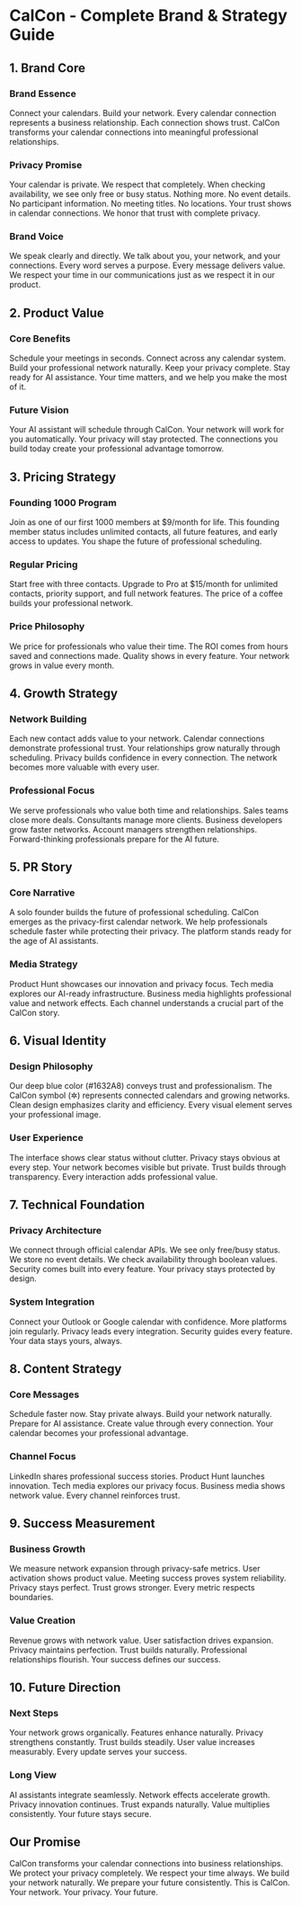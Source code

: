 # CalCon - Complete Brand & Strategy Guide

## 1. Brand Core

### Brand Essence
Connect your calendars. Build your network. Every calendar connection represents a business relationship. Each connection shows trust. CalCon transforms your calendar connections into meaningful professional relationships.

### Privacy Promise
Your calendar is private. We respect that completely. When checking availability, we see only free or busy status. Nothing more. No event details. No participant information. No meeting titles. No locations. Your trust shows in calendar connections. We honor that trust with complete privacy.

### Brand Voice
We speak clearly and directly. We talk about you, your network, and your connections. Every word serves a purpose. Every message delivers value. We respect your time in our communications just as we respect it in our product.

## 2. Product Value

### Core Benefits
Schedule your meetings in seconds. Connect across any calendar system. Build your professional network naturally. Keep your privacy complete. Stay ready for AI assistance. Your time matters, and we help you make the most of it.

### Future Vision
Your AI assistant will schedule through CalCon. Your network will work for you automatically. Your privacy will stay protected. The connections you build today create your professional advantage tomorrow.

## 3. Pricing Strategy

### Founding 1000 Program
Join as one of our first 1000 members at $9/month for life. This founding member status includes unlimited contacts, all future features, and early access to updates. You shape the future of professional scheduling.

### Regular Pricing
Start free with three contacts. Upgrade to Pro at $15/month for unlimited contacts, priority support, and full network features. The price of a coffee builds your professional network.

### Price Philosophy
We price for professionals who value their time. The ROI comes from hours saved and connections made. Quality shows in every feature. Your network grows in value every month.

## 4. Growth Strategy

### Network Building
Each new contact adds value to your network. Calendar connections demonstrate professional trust. Your relationships grow naturally through scheduling. Privacy builds confidence in every connection. The network becomes more valuable with every user.

### Professional Focus
We serve professionals who value both time and relationships. Sales teams close more deals. Consultants manage more clients. Business developers grow faster networks. Account managers strengthen relationships. Forward-thinking professionals prepare for the AI future.

## 5. PR Story

### Core Narrative
A solo founder builds the future of professional scheduling. CalCon emerges as the privacy-first calendar network. We help professionals schedule faster while protecting their privacy. The platform stands ready for the age of AI assistants.

### Media Strategy
Product Hunt showcases our innovation and privacy focus. Tech media explores our AI-ready infrastructure. Business media highlights professional value and network effects. Each channel understands a crucial part of the CalCon story.

## 6. Visual Identity

### Design Philosophy
Our deep blue color (#1632A8) conveys trust and professionalism. The CalCon symbol (✲) represents connected calendars and growing networks. Clean design emphasizes clarity and efficiency. Every visual element serves your professional image.

### User Experience
The interface shows clear status without clutter. Privacy stays obvious at every step. Your network becomes visible but private. Trust builds through transparency. Every interaction adds professional value.

## 7. Technical Foundation

### Privacy Architecture
We connect through official calendar APIs. We see only free/busy status. We store no event details. We check availability through boolean values. Security comes built into every feature. Your privacy stays protected by design.

### System Integration
Connect your Outlook or Google calendar with confidence. More platforms join regularly. Privacy leads every integration. Security guides every feature. Your data stays yours, always.

## 8. Content Strategy

### Core Messages
Schedule faster now. Stay private always. Build your network naturally. Prepare for AI assistance. Create value through every connection. Your calendar becomes your professional advantage.

### Channel Focus
LinkedIn shares professional success stories. Product Hunt launches innovation. Tech media explores our privacy focus. Business media shows network value. Every channel reinforces trust.

## 9. Success Measurement

### Business Growth
We measure network expansion through privacy-safe metrics. User activation shows product value. Meeting success proves system reliability. Privacy stays perfect. Trust grows stronger. Every metric respects boundaries.

### Value Creation
Revenue grows with network value. User satisfaction drives expansion. Privacy maintains perfection. Trust builds naturally. Professional relationships flourish. Your success defines our success.

## 10. Future Direction

### Next Steps
Your network grows organically. Features enhance naturally. Privacy strengthens constantly. Trust builds steadily. User value increases measurably. Every update serves your success.

### Long View
AI assistants integrate seamlessly. Network effects accelerate growth. Privacy innovation continues. Trust expands naturally. Value multiplies consistently. Your future stays secure.

## Our Promise
CalCon transforms your calendar connections into business relationships. We protect your privacy completely. We respect your time always. We build your network naturally. We prepare your future consistently. This is CalCon. Your network. Your privacy. Your future.